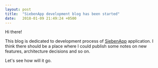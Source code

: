 ```yaml
---
layout: post
title:  "SiebenApp development blog has been started"
date:   2018-01-09 21:49:24 +0500
---
```


Hi there!

This blog is dedicated to development process of [SiebenApp](https://github.com/ahitrin/SiebenApp) application.
I think there should be a place where I could publish some notes on new features, architecture decisions and so on.

Let's see how will it go.
